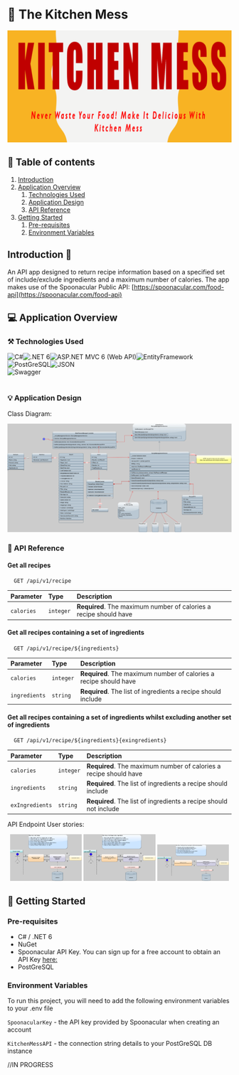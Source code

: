 # :green_salad: The Kitchen Mess

![](https://github.com/Hayley96/TheKitchenMess/blob/a22bed67a717df2b4fc774b4f28e8a768b7b57bf/Banner.png)

## :link: Table of contents
1. [Introduction](#introduction)
2. [Application Overview](#applicationOverview)
   1. [Technologies Used](#technologiesUsed)
   2. [Application Design](#applicationDesign)
   3. [API Reference](#APIReference)
3. [Getting Started](#gettingStarted)
    1. [Pre-requisites](#prerequisites)
    2. [Environment Variables](#environmentVariables)


## Introduction :wave: <a name="introduction"></a>
An API app designed to return recipe information based on a specified set of include/exclude ingredients and a maximum number of calories. The app makes use of the Spoonacular Public API: [https://spoonacular.com/food-api](https://spoonacular.com/food-api)

## :computer: Application Overview <a name="applicationOverview"></a>

### ⚒️ Technologies Used <a name="technologiesUsed"></a>

<div>
<img align="left" alt="C#" title="C-Sharp" src="https://img.shields.io/badge/C%23-239120?style=for-the-badge&logo=c-sharp&logoColor=white" />
<img align="left" alt=".NET 6" title=".NET 6" src="https://img.shields.io/badge/.NET-512BD4?style=for-the-badge&logo=dotnet&logoColor=white" />
<img align="left" alt="ASP.NET MVC 6 (Web API)" title="ASP.NET MVC 6 (Web API)" src="https://img.shields.io/badge/-ASP.NET%20Core-fff?style=for-the-badge&logo=.net&logoColor=blue" />
<img align="left" alt="EntityFramework" title="MS EntityFramework Core 6" src="https://img.shields.io/badge/-Entity_Framework_Core-fff?style=for-the-badge&logo=Microsoft&logoColor=0078D7" />
<img align="left" alt="PostGreSQL"  src="https://img.shields.io/badge/PostgreSQL-316192?style=for-the-badge&logo=postgresql&logoColor=white" />
<img align="left" alt="JSON"  src="https://img.shields.io/badge/json-5E5C5C?style=for-the-badge&logo=json&logoColor=white" />
</div>
</br></br>
<div>
<img align="left" alt="Swagger"  src="https://img.shields.io/badge/-Swagger-%23Clojure?style=for-the-badge&logo=swagger&logoColor=white" />
</div>
</br></br>

### 💡 Application Design <a name="applicationDesign"></a>

Class Diagram: 

![TheKitchenMessArchitecture](https://github.com/Hayley96/TheKitchenMess/blob/main/TheKitchenMessApp%20UML%20Final.png)

### 🔄 API Reference <a name="APIReference"></a>

#### Get all recipes

```http
  GET /api/v1/recipe
```

| Parameter | Type       | Description                                                       |
| :-------- | :----------| :-----------------------------------------------------------------|
| `calories` | `integer` | **Required**. The maximum number of calories a recipe should have |

#### Get all recipes containing a set of ingredients

```http
  GET /api/v1/recipe/${ingredients}
```

| Parameter     | Type       | Description                                                       |
| :------------ | :----------| :-----------------------------------------------------------------|
| `calories`    | `integer`  | **Required**. The maximum number of calories a recipe should have |
| `ingredients` | `string`   | **Required**. The list of ingredients a recipe should include     |

#### Get all recipes containing a set of ingredients whilst excluding another set of ingredients

```http
  GET /api/v1/recipe/${ingredients}{exingredients}
```

| Parameter       | Type       | Description                                                       |
| :---------------| :----------| :-----------------------------------------------------------------|
| `calories`      | `integer`  | **Required**. The maximum number of calories a recipe should have | 
| `ingredients`   | `string`   | **Required**. The list of ingredients a recipe should include     |
| `exIngredients` | `string`   | **Required**. The list of ingredients a recipe should not include |

API Endpoint User stories:

<p float="left" align="middle">
  <img title="Calories Only Endpoint" src="https://github.com/Hayley96/TheKitchenMess/blob/main/User%20Story%20Get%20Recipes%20Final.png" width="32%" Height="32%" />
  <img title="Ingredients and Calories Only Endpoint" src="https://github.com/Hayley96/TheKitchenMess/blob/main/User%20Story%20Get%20Recipes%20Using%20Ingredients%20Final.png" width="32%"  Height="32%" /> 
  <img title="Include/Exclude Ingredients and Calories Only Endpoint" src="https://github.com/Hayley96/TheKitchenMess/blob/main/User%20Story%20Get%20Recipes%20Using%20Ingredients%20ExclIngred.png" width="32%" Height="32%" />
</p>

## 🔀 Getting Started <a name="gettingStarted"></a>

### Pre-requisites <a name="prerequisites"></a>

* C# / .NET 6
* NuGet
* Spoonacular API Key. You can sign up for a free account to obtain an API Key [here:](https://spoonacular.com/food-api)
* PostGreSQL

### Environment Variables <a name="environmentVariables"></a>

To run this project, you will need to add the following environment variables to your .env file

`SpoonacularKey` - the API key provided by Spoonacular when creating an account

`KitchenMessAPI` - the connection string details to your PostGreSQL DB instance

//IN PROGRESS
